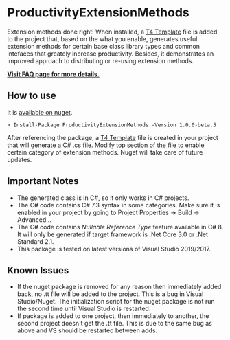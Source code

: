 # ProductivityExtensionMethods
Extension methods done right! When installed, a [T4 Template](https://docs.microsoft.com/en-us/visualstudio/modeling/code-generation-and-t4-text-templates) file is added to the project that, based on the what you enable, generates useful extension methods for certain base class library types and common intefaces that greately increase productivity. Besides, it demonstrates an improved approach to distributing or re-using extension methods.

[**Visit FAQ page for more details.**](https://github.com/maziarrezaei/ProductivityExtensionMethods/wiki/FAQ)


## How to use
It is [available on nuget](https://www.nuget.org/packages/ProductivityExtensionMethods).

```
> Install-Package ProductivityExtensionMethods -Version 1.0.0-beta.5
```

After referencing the package, a [T4 Template](https://docs.microsoft.com/en-us/visualstudio/modeling/code-generation-and-t4-text-templates) file is created in your project that will generate a C# .cs file. Modify top section of the file to enable certain category of extension methods. Nuget will take care of future updates.

## Important Notes
- The generated class is in C#, so it only works in C# projects.
- The C# code contains C# 7.3 syntax in some categories. Make sure it is enabled in your project by going to Project Properties -> Build -> Advanced...
- The C# code contains *Nullable Reference Type* feature available in C# 8. It will only be generated if target framework is .Net Core 3.0 or .Net Standard 2.1.
- This package is tested on latest versions of Visual Studio 2019/2017.

## Known Issues
- If the nuget package is removed for any reason then immediately added back, no .tt file will be added to the project. This is a bug in Visual Studio/Nuget. The initialization script for the nuget package is not run the second time until Visual Studio is restarted.
- If package is added to one project, then immediately to another, the second project doesn't get the .tt file. This is due to the same bug as above and VS should be restarted between adds. 







